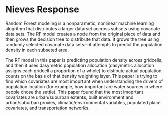 # Nieves Response

Random Forest modeling is a nonparametic, nonlinear machine learning alogrithm that distributes a larger data set accross subsets using covariate data sets. The RF model creates a node from the original piece of data and then grows the decision tree to distribute that data. It grows the tree using randomly selected covariate data sets—it attempts to predict the population density in each subseted area. 


The RF model in this paper is predicting population density across gridcells, and then it uses dasymetric population allocation (dasymetric allocation assigns each gridcell a proportion of a whole) to distibute actual population counts on the basis of that density weighting layer. This paper is trying to find which covariates are most imoprtant when understanding the drivers of population location (for example, how important are water sources in where people chose the settle). This paper found that the most imoprtant covariates are urban/suburban extents, built environment and urban/suburban proxies, climatic/environmental variables, populated place covariates, and transportation networks.


